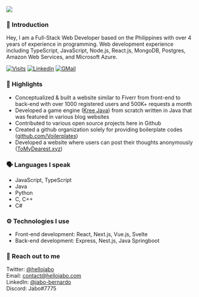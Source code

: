 <img src="https://hellojabo.com/images/Banner.png"/>

### 👋 Introduction

Hey, I am a Full-Stack Web Developer based on the Philippines with over 4 years of experience in programming. Web development experience including TypeScript, JavaScript, Node.js, React.js, MongoDB, Postgres, Amazon Web Services, and Microsoft Azure.

[![Visits](https://komarev.com/ghpvc/?username=jabo-bernardo&logo=GitHub&label=Visitors&color=1d1f21&logoColor=white&style=flat)](https://github.com/jabo-bernardo)
[![Linkedin](https://img.shields.io/badge/Let%27s%20Connect%21-1d1f21?style=flat&logo=linkedin&logoColor=0A66C2)](https://www.linkedin.com/in/jabo-bernardo)
[![GMail](https://img.shields.io/badge/Mail%20Me%21-1d1f21?style=flat&logo=gmail&logoColor=white)](mailto:codewithjabo@gmail.com)

### 🔦 Highlights
- Conceptualized & built a website similar to Fiverr from front-end to back-end with over 1000 registered users and 500K+ requests a month
- Developed a game engine ([Kree Java](https://github.com/jabo-bernardo/Kree-Java)) from scratch written in Java that was featured in various blog websites
- Contributed to various open source projects here in Github 
- Created a github organization solely for providing boilerplate codes ([github.com/Voilerplates](https://github.com/Voilerplates))
- Developed a website where users can post their thoughts anonymously ([ToMyDearest.xyz](https://tomydearest.xyz))

### 🗣 Languages I speak
- JavaScript, TypeScript
- Java
- Python
- C, C++
- C#

### ⚙ Technologies I use
- Front-end development: React, Next.js, Vue.js, Svelte
- Back-end development: Express, Nest.js, Java Springboot

### 📮 Reach out to me
Twitter: [@hellojabo](https://twitter.com/hellojabo) <br />
Email: [contact@hellojabo.com](mailto:contact@hellojabo.com) <br />
LinkedIn: [@jabo-bernardo](https://www.linkedin.com/in/jabo-bernardo/) <br />
Discord: Jabo#7775 <br />
